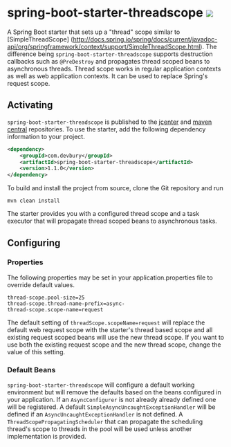 
# spring-boot-starter-threadscope ![](https://travis-ci.org/devbury/spring-boot-starter-threadscope.svg?branch=master)
A Spring Boot starter that sets up a "thread" scope similar to [SimpleThreadScope]
(http://docs.spring.io/spring/docs/current/javadoc-api/org/springframework/context/support/SimpleThreadScope.html).
The difference being `spring-boot-starter-threadscope` supports destruction callbacks such as `@PreDestroy` and
propagates thread scoped beans to asynchronous threads.  Thread scope works in regular application contexts as
well as web application contexts.  It can be used to replace Spring's request scope.

## Activating

`spring-boot-starter-threadscope` is published to the [jcenter](https://bintray.com/bintray/jcenter) and [maven central](http://search.maven.org) repositories. To
use the starter, add the following dependency information to your project.

```xml
<dependency>
    <groupId>com.devbury</groupId>
    <artifactId>spring-boot-starter-threadscope</artifactId>
    <version>1.1.0</version>
</dependency>
```

To build and install the project from source, clone the Git repository and run

`mvn clean install`

The starter provides you with a configured thread scope and a task executor that will propagate thread scoped beans
to asynchronous tasks.

## Configuring
### Properties

The following properties may be set in your application.properties file to override default values.
```properties
thread-scope.pool-size=25
thread-scope.thread-name-prefix=async-
thread-scope.scope-name=request
```

The default setting of `threadScope.scopeName=request` will replace the default web request scope with the starter's
thread based scope and all existing request scoped beans will use the new thread scope.  If you want to use both the
existing request scope and the new thread scope, change the value of this setting.

### Default Beans

`spring-boot-starter-threadscope` will configure a default working environment but will remove the defaults based on
the beans configured in your application.  If an `AsyncConfigurer` is not already already defined one will be
registered.  A default `SimpleAsyncUncaughtExceptionHandler` will be defined if an `AsyncUncaughtExceptionHandler` is
not defined.  A `ThreadScopePropagatingScheduler` that can propagate the scheduling thread's scope to threads in the
pool will be used unless another implementation is provided.
